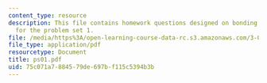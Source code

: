 ```yaml
---
content_type: resource
description: This file contains homework questions designed on bonding and thermodynamics
  for the problem set 1.
file: /media/https%3A/open-learning-course-data-rc.s3.amazonaws.com/3-012-fundamentals-of-materials-science-fall-2005/75c071a7884579de697bf115c5394b3b_ps01.pdf
file_type: application/pdf
resourcetype: Document
title: ps01.pdf
uid: 75c071a7-8845-79de-697b-f115c5394b3b
---
```

